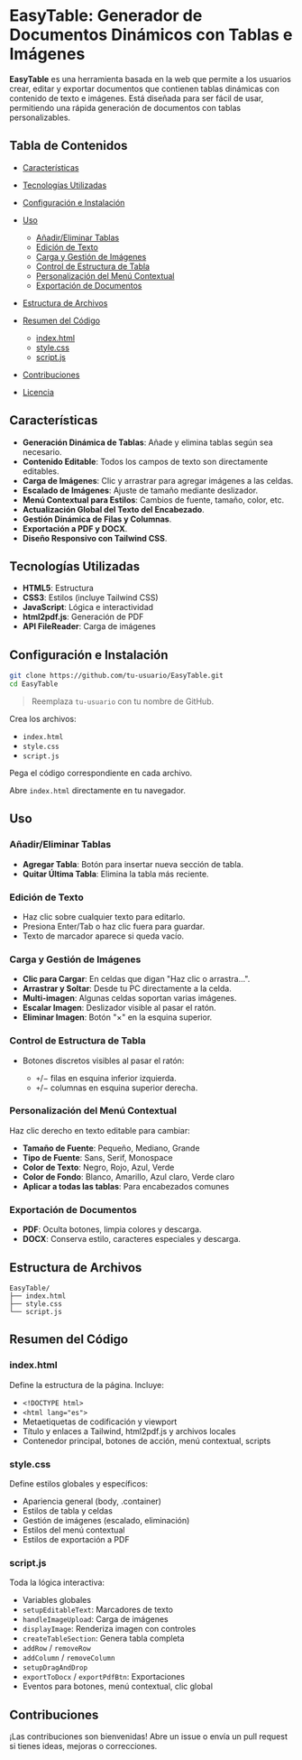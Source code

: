 # EasyTable: Generador de Documentos Dinámicos con Tablas e Imágenes

**EasyTable** es una herramienta basada en la web que permite a los usuarios crear, editar y exportar documentos que contienen tablas dinámicas con contenido de texto e imágenes. Está diseñada para ser fácil de usar, permitiendo una rápida generación de documentos con tablas personalizables.

## Tabla de Contenidos

* [Características](#características)
* [Tecnologías Utilizadas](#tecnologías-utilizadas)
* [Configuración e Instalación](#configuración-e-instalación)
* [Uso](#uso)

  * [Añadir/Eliminar Tablas](#añadireliminar-tablas)
  * [Edición de Texto](#edición-de-texto)
  * [Carga y Gestión de Imágenes](#carga-y-gestión-de-imágenes)
  * [Control de Estructura de Tabla](#control-de-estructura-de-tabla)
  * [Personalización del Menú Contextual](#personalización-del-menú-contextual)
  * [Exportación de Documentos](#exportación-de-documentos)
* [Estructura de Archivos](#estructura-de-archivos)
* [Resumen del Código](#resumen-del-código)

  * [index.html](#indexhtml)
  * [style.css](#stylecss)
  * [script.js](#scriptjs)
* [Contribuciones](#contribuciones)
* [Licencia](#licencia)

## Características

* **Generación Dinámica de Tablas**: Añade y elimina tablas según sea necesario.
* **Contenido Editable**: Todos los campos de texto son directamente editables.
* **Carga de Imágenes**: Clic y arrastrar para agregar imágenes a las celdas.
* **Escalado de Imágenes**: Ajuste de tamaño mediante deslizador.
* **Menú Contextual para Estilos**: Cambios de fuente, tamaño, color, etc.
* **Actualización Global del Texto del Encabezado**.
* **Gestión Dinámica de Filas y Columnas**.
* **Exportación a PDF y DOCX**.
* **Diseño Responsivo con Tailwind CSS**.

## Tecnologías Utilizadas

* **HTML5**: Estructura
* **CSS3**: Estilos (incluye Tailwind CSS)
* **JavaScript**: Lógica e interactividad
* **html2pdf.js**: Generación de PDF
* **API FileReader**: Carga de imágenes

## Configuración e Instalación

```bash
git clone https://github.com/tu-usuario/EasyTable.git
cd EasyTable
```

> Reemplaza `tu-usuario` con tu nombre de GitHub.

Crea los archivos:

* `index.html`
* `style.css`
* `script.js`

Pega el código correspondiente en cada archivo.

Abre `index.html` directamente en tu navegador.

## Uso

### Añadir/Eliminar Tablas

* **Agregar Tabla**: Botón para insertar nueva sección de tabla.
* **Quitar Última Tabla**: Elimina la tabla más reciente.

### Edición de Texto

* Haz clic sobre cualquier texto para editarlo.
* Presiona Enter/Tab o haz clic fuera para guardar.
* Texto de marcador aparece si queda vacío.

### Carga y Gestión de Imágenes

* **Clic para Cargar**: En celdas que digan "Haz clic o arrastra...".
* **Arrastrar y Soltar**: Desde tu PC directamente a la celda.
* **Multi-imagen**: Algunas celdas soportan varias imágenes.
* **Escalar Imagen**: Deslizador visible al pasar el ratón.
* **Eliminar Imagen**: Botón "×" en la esquina superior.

### Control de Estructura de Tabla

* Botones discretos visibles al pasar el ratón:

  * `+`/− filas en esquina inferior izquierda.
  * `+`/− columnas en esquina superior derecha.

### Personalización del Menú Contextual

Haz clic derecho en texto editable para cambiar:

* **Tamaño de Fuente**: Pequeño, Mediano, Grande
* **Tipo de Fuente**: Sans, Serif, Monospace
* **Color de Texto**: Negro, Rojo, Azul, Verde
* **Color de Fondo**: Blanco, Amarillo, Azul claro, Verde claro
* **Aplicar a todas las tablas**: Para encabezados comunes

### Exportación de Documentos

* **PDF**: Oculta botones, limpia colores y descarga.
* **DOCX**: Conserva estilo, caracteres especiales y descarga.

## Estructura de Archivos

```
EasyTable/
├── index.html
├── style.css
└── script.js
```

## Resumen del Código

### index.html

Define la estructura de la página. Incluye:

* `<!DOCTYPE html>`
* `<html lang="es">`
* Metaetiquetas de codificación y viewport
* Título y enlaces a Tailwind, html2pdf.js y archivos locales
* Contenedor principal, botones de acción, menú contextual, scripts

### style.css

Define estilos globales y específicos:

* Apariencia general (body, .container)
* Estilos de tabla y celdas
* Gestión de imágenes (escalado, eliminación)
* Estilos del menú contextual
* Estilos de exportación a PDF

### script.js

Toda la lógica interactiva:

* Variables globales
* `setupEditableText`: Marcadores de texto
* `handleImageUpload`: Carga de imágenes
* `displayImage`: Renderiza imagen con controles
* `createTableSection`: Genera tabla completa
* `addRow` / `removeRow`
* `addColumn` / `removeColumn`
* `setupDragAndDrop`
* `exportToDocx` / `exportPdfBtn`: Exportaciones
* Eventos para botones, menú contextual, clic global

## Contribuciones

¡Las contribuciones son bienvenidas! Abre un issue o envía un pull request si tienes ideas, mejoras o correcciones.

